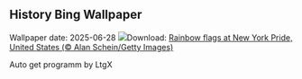 ## History Bing Wallpaper
Wallpaper date: 2025-06-28
![](https://www.bing.com/th?id=OHR.PrideParade_EN-IN2010815861_UHD.jpg&w=1000)Download: [Rainbow flags at New York Pride, United States (© Alan Schein/Getty Images)](https://www.bing.com/th?id=OHR.PrideParade_EN-IN2010815861_UHD.jpg)

Auto get programm by LtgX
